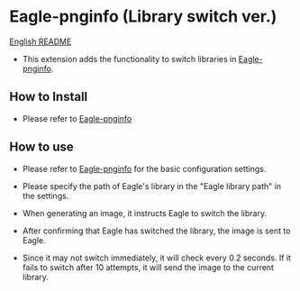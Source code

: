 # Eagle-pnginfo (Library switch ver.)

[English README](README.md)

- This extension adds the functionality to switch libraries in [Eagle-pnginfo](https://github.com/bbc-mc/sdweb-eagle-pnginfo).

## How to Install

- Please refer to [Eagle-pnginfo](https://github.com/bbc-mc/sdweb-eagle-pnginfo)

## How to use

- Please refer to [Eagle-pnginfo](https://github.com/bbc-mc/sdweb-eagle-pnginfo) for the basic configuration settings.

- Please specify the path of Eagle's library in the "Eagle library path" in the settings.

- When generating an image, it instructs Eagle to switch the library.

- After confirming that Eagle has switched the library, the image is sent to Eagle.

- Since it may not switch immediately, it will check every 0.2 seconds. If it fails to switch after 10 attempts, it will send the image to the current library.

